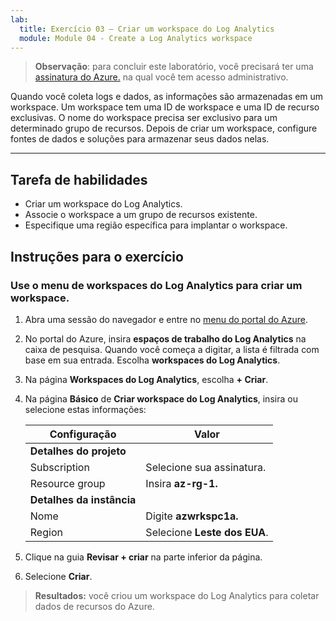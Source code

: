 ```yaml
---
lab:
  title: Exercício 03 – Criar um workspace do Log Analytics
  module: Module 04 - Create a Log Analytics workspace
---
```



>**Observação**: para concluir este laboratório, você precisará ter uma [assinatura do Azure.](https://azure.microsoft.com/en-us/free/?azure-portal=true) na qual você tem acesso administrativo. 


Quando você coleta logs e dados, as informações são armazenadas em um workspace. Um workspace tem uma ID de workspace e uma ID de recurso exclusivas. O nome do workspace precisa ser exclusivo para um determinado grupo de recursos. Depois de criar um workspace, configure fontes de dados e soluções para armazenar seus dados nelas. 

---

## Tarefa de habilidades

- Criar um workspace do Log Analytics.
- Associe o workspace a um grupo de recursos existente.
- Especifique uma região específica para implantar o workspace.

## Instruções para o exercício 

### Use o menu de workspaces do Log Analytics para criar um workspace.

1. Abra uma sessão do navegador e entre no [menu do portal do Azure](https://portal.azure.com/).
   
2. No portal do Azure, insira **espaços de trabalho do Log Analytics** na caixa de pesquisa. Quando você começa a digitar, a lista é filtrada com base em sua entrada. Escolha **workspaces do Log Analytics**.

4. Na página **Workspaces do Log Analytics**, escolha **+ Criar**.

5. Na página **Básico** de **Criar workspace do Log Analytics**, insira ou selecione estas informações:
   
   |Configuração|Valor|
   |---|---|
   |**Detalhes do projeto**|
   |Subscription|Selecione sua assinatura.|
   |Resource group|Insira **az-rg-1.**|
   |**Detalhes da instância**|
   |Nome|Digite **azwrkspc1a.**|
   |Region|Selecione **Leste dos EUA**.|

6. Clique na guia **Revisar + criar** na parte inferior da página.
  
8. Selecione **Criar**.

> **Resultados:** você criou um workspace do Log Analytics para coletar dados de recursos do Azure.
